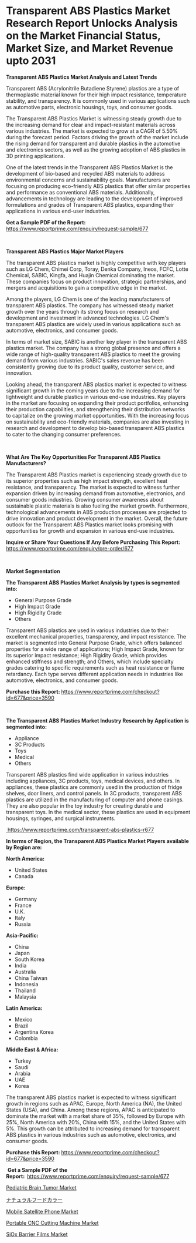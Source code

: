 <p><h1>Transparent ABS Plastics Market Research Report Unlocks Analysis on the Market Financial Status, Market Size, and Market Revenue upto 2031</h1></p><p><strong>Transparent ABS Plastics Market Analysis and Latest Trends</strong></p>
<p><p>Transparent ABS (Acrylonitrile Butadiene Styrene) plastics are a type of thermoplastic material known for their high impact resistance, temperature stability, and transparency. It is commonly used in various applications such as automotive parts, electronic housings, toys, and consumer goods.</p><p>The Transparent ABS Plastics Market is witnessing steady growth due to the increasing demand for clear and impact-resistant materials across various industries. The market is expected to grow at a CAGR of 5.50% during the forecast period. Factors driving the growth of the market include the rising demand for transparent and durable plastics in the automotive and electronics sectors, as well as the growing adoption of ABS plastics in 3D printing applications.</p><p>One of the latest trends in the Transparent ABS Plastics Market is the development of bio-based and recycled ABS materials to address environmental concerns and sustainability goals. Manufacturers are focusing on producing eco-friendly ABS plastics that offer similar properties and performance as conventional ABS materials. Additionally, advancements in technology are leading to the development of improved formulations and grades of Transparent ABS plastics, expanding their applications in various end-user industries.</p></p>
<p><strong>Get a Sample PDF of the Report:&nbsp;</strong> <a href="https://www.reportprime.com/enquiry/request-sample/677">https://www.reportprime.com/enquiry/request-sample/677</a></p>
<p>&nbsp;</p>
<p><strong>Transparent ABS Plastics Major Market Players</strong></p>
<p><p>The transparent ABS plastics market is highly competitive with key players such as LG Chem, Chimei Corp, Toray, Denka Company, Ineos, FCFC, Lotte Chemical, SABIC, Kingfa, and Huajin Chemical dominating the market. These companies focus on product innovation, strategic partnerships, and mergers and acquisitions to gain a competitive edge in the market.</p><p>Among the players, LG Chem is one of the leading manufacturers of transparent ABS plastics. The company has witnessed steady market growth over the years through its strong focus on research and development and investment in advanced technologies. LG Chem's transparent ABS plastics are widely used in various applications such as automotive, electronics, and consumer goods.</p><p>In terms of market size, SABIC is another key player in the transparent ABS plastics market. The company has a strong global presence and offers a wide range of high-quality transparent ABS plastics to meet the growing demand from various industries. SABIC's sales revenue has been consistently growing due to its product quality, customer service, and innovation.</p><p>Looking ahead, the transparent ABS plastics market is expected to witness significant growth in the coming years due to the increasing demand for lightweight and durable plastics in various end-use industries. Key players in the market are focusing on expanding their product portfolios, enhancing their production capabilities, and strengthening their distribution networks to capitalize on the growing market opportunities. With the increasing focus on sustainability and eco-friendly materials, companies are also investing in research and development to develop bio-based transparent ABS plastics to cater to the changing consumer preferences.</p></p>
<p>&nbsp;</p>
<p><strong>What Are The Key Opportunities For Transparent ABS Plastics Manufacturers?</strong></p>
<p><p>The Transparent ABS Plastics market is experiencing steady growth due to its superior properties such as high impact strength, excellent heat resistance, and transparency. The market is expected to witness further expansion driven by increasing demand from automotive, electronics, and consumer goods industries. Growing consumer awareness about sustainable plastic materials is also fueling the market growth. Furthermore, technological advancements in ABS production processes are projected to drive innovation and product development in the market. Overall, the future outlook for the Transparent ABS Plastics market looks promising with opportunities for growth and expansion in various end-use industries.</p></p>
<p><strong>Inquire or Share Your Questions If Any Before Purchasing This Report:</strong> <a href="https://www.reportprime.com/enquiry/pre-order/677">https://www.reportprime.com/enquiry/pre-order/677</a></p>
<p>&nbsp;</p>
<p><strong>Market Segmentation</strong></p>
<p><strong>The Transparent ABS Plastics Market Analysis by types is segmented into:</strong></p>
<p><ul><li>General Purpose Grade</li><li>High Impact Grade</li><li>High Rigidity Grade</li><li>Others</li></ul></p>
<p><p>Transparent ABS plastics are used in various industries due to their excellent mechanical properties, transparency, and impact resistance. The market is segmented into General Purpose Grade, which offers balanced properties for a wide range of applications; High Impact Grade, known for its superior impact resistance; High Rigidity Grade, which provides enhanced stiffness and strength; and Others, which include specialty grades catering to specific requirements such as heat resistance or flame retardancy. Each type serves different application needs in industries like automotive, electronics, and consumer goods.</p></p>
<p><strong>Purchase this Report:&nbsp;</strong><a href="https://www.reportprime.com/checkout?id=677&price=3590">https://www.reportprime.com/checkout?id=677&price=3590</a></p>
<p>&nbsp;</p>
<p><strong>The Transparent ABS Plastics Market Industry Research by Application is segmented into:</strong></p>
<p><ul><li>Appliance</li><li>3C Products</li><li>Toys</li><li>Medical</li><li>Others</li></ul></p>
<p><p>Transparent ABS plastics find wide application in various industries including appliances, 3C products, toys, medical devices, and others. In appliances, these plastics are commonly used in the production of fridge shelves, door liners, and control panels. In 3C products, transparent ABS plastics are utilized in the manufacturing of computer and phone casings. They are also popular in the toy industry for creating durable and transparent toys. In the medical sector, these plastics are used in equipment housings, syringes, and surgical instruments.</p></p>
<p><a href="https://www.reportprime.com/transparent-abs-plastics-r677">&nbsp;https://www.reportprime.com/transparent-abs-plastics-r677</a></p>
<p><strong>In terms of Region, the Transparent ABS Plastics Market Players available by Region are:</strong></p>
<p>
    <p> <strong> North America: </strong>
        <ul>
            <li>United States</li>
            <li>Canada</li>
        </ul>
        </p> 
    <p> <strong> Europe: </strong>
        <ul>
            <li>Germany</li>
            <li>France</li>
            <li>U.K.</li>
            <li>Italy</li>
            <li>Russia</li>
        </ul>
        </p> 
    <p> <strong> Asia-Pacific: </strong>
        <ul>
            <li>China</li>
            <li>Japan</li>
            <li>South Korea</li>
            <li>India</li>
            <li>Australia</li>
            <li>China Taiwan</li>
            <li>Indonesia</li>
            <li>Thailand</li>
            <li>Malaysia</li>
        </ul>
        </p> 
    <p> <strong> Latin America: </strong>
        <ul>
            <li>Mexico</li>
            <li>Brazil</li>
            <li>Argentina Korea</li>
            <li>Colombia</li>
        </ul>
        </p> 
    <p> <strong> Middle East & Africa: </strong>
        <ul>
            <li>Turkey</li>
            <li>Saudi</li>
            <li>Arabia</li>
            <li>UAE</li>
            <li>Korea</li>
        </ul>
    </p>
    </p>
<p><p>The transparent ABS plastics market is expected to witness significant growth in regions such as APAC, Europe, North America (NA), the United States (USA), and China. Among these regions, APAC is anticipated to dominate the market with a market share of 35%, followed by Europe with 25%, North America with 20%, China with 15%, and the United States with 5%. This growth can be attributed to increasing demand for transparent ABS plastics in various industries such as automotive, electronics, and consumer goods.</p></p>
<p><strong>Purchase this Report: </strong><a href="https://www.reportprime.com/checkout?id=677&price=3590">https://www.reportprime.com/checkout?id=677&price=3590</a></p>
<p>&nbsp;<strong>Get a Sample PDF of the Report:&nbsp;&nbsp;</strong><a href="https://www.reportprime.com/enquiry/request-sample/677">https://www.reportprime.com/enquiry/request-sample/677</a></p>
<p><strong></strong></p>
<p><p><a href="https://issuu.com/reportprime-2/docs/pediatric-brain-tumor-market-size-2030.pptx">Pediatric Brain Tumor Market</a></p><p><a href="https://medium.com/@lorrainethompson10/%E3%82%B0%E3%83%AD%E3%83%BC%E3%83%90%E3%83%AB%E5%A4%A9%E7%84%B6%E9%A3%9F%E5%93%81%E7%9D%80%E8%89%B2%E6%96%99%E5%B8%82%E5%A0%B4-%E8%A3%BD%E5%93%81%E3%82%BF%E3%82%A4%E3%83%97-%E3%82%AD%E3%83%A3%E3%83%A9%E3%83%A1%E3%83%AB-%E3%82%AB%E3%83%AD%E3%83%86%E3%83%8E%E3%82%A4%E3%83%89-%E3%82%A2%E3%83%B3%E3%83%88%E3%82%B7%E3%82%A2%E3%83%8B%E3%83%B3-%E3%82%AB%E3%83%BC%E3%83%9E%E3%82%A4%E3%83%B3-%E9%8A%85%E3%82%AF%E3%83%AD%E3%83%AD%E3%83%95%E3%82%A3%E3%83%AA%E3%83%B3-%E3%82%A8%E3%83%B3%E3%83%89%E3%83%A6%E3%83%BC%E3%82%B6%E3%83%BC-%E3%81%8A%E3%82%88%E3%81%B3%E5%9C%B0%E5%9F%9F%E3%81%AB%E7%84%A6%E7%82%B9%E3%82%92%E5%BD%93%E3%81%A6%E3%81%9F%E5%88%86%E6%9E%90%E3%81%A8%E4%BA%88%E6%B8%AC-2024%E5%B9%B4-2031%E5%B9%B4-39a7be3684ee">ナチュラルフードカラー</a></p><p><a href="https://www.linkedin.com/pulse/global-mobile-satellite-phone-market-focus-application-end-use-h35yf">Mobile Satellite Phone Market</a></p><p><a href="https://www.linkedin.com/pulse/global-portable-cnc-cutting-machine-market-size-amp-share-giqkf">Portable CNC Cutting Machine Market</a></p><p><a href="https://github.com/airdrophunter675/Market-Research-Report-List-1/blob/main/siox-barrier-films-market.md">SiOx Barrier Films Market</a></p></p>